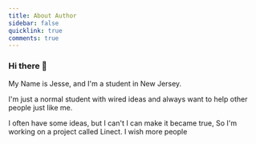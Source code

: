 ```yaml
---
title: About Author
sidebar: false
quicklink: true
comments: true
---
```


### Hi there 👋

My Name is Jesse, and I'm a student in New Jersey.

I'm just a normal student with wired ideas and always want to help other people just like me.

I often have some ideas, but I can't  I can make it became true, So I'm working on a project called Linect. I wish more people 
